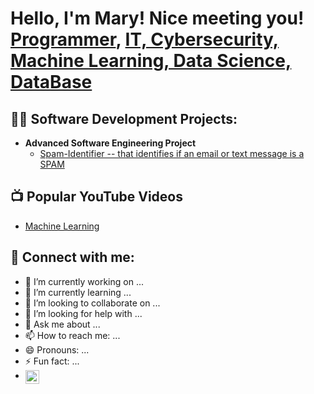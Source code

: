 <h1>Hello, I'm Mary! Nice meeting you! <br/><a href="https://github.com/SemerdjianMary">Programmer</a>, <a href="https://www.linkedin.com/in/SemerdjianMary/">IT, Cybersecurity, Machine Learning, Data Science, DataBase</a></h1>

<h2>👨‍💻 Software Development Projects:</h2>

- <b>Advanced Software Engineering Project</b>
  - [Spam-Identifier -- that identifies if an email or text message is a SPAM](https://github.com/sliu62/Spam-Identifier)



<h2>📺 Popular YouTube Videos</h2>

- [Machine Learning](https://www.youtube.com/watch?v=jGwO_UgTS7I&list=PLoROMvodv4rMiGQp3WXShtMGgzqpfVfbU)

<h2> 🤳 Connect with me:</h2>

- 🔭 I’m currently working on ...
- 🌱 I’m currently learning ...
- 👯 I’m looking to collaborate on ...
- 🤔 I’m looking for help with ...
- 💬 Ask me about ...
- 📫 How to reach me: ...
- 😄 Pronouns: ...
- ⚡ Fun fact: ...
-  [<img align="left" alt="MarySemerdjian | LinkedIn" width="22px" src="https://cdn.jsdelivr.net/npm/simple-icons@v3/icons/linkedin.svg"/>][linkedin] 
 
[linkedin]: https://linkedin.com/in/mary-semerdjian  
<!--
**SemerdjianMary/SemerdjianMary** is a ✨ _special_ ✨ repository because its `README.md` (this file) appears on your GitHub profile.

Here are some ideas to get you started:

- 🔭 I’m currently working on ...
- 🌱 I’m currently learning ...
- 👯 I’m looking to collaborate on ...
- 🤔 I’m looking for help with ...
- 💬 Ask me about ...
- 📫 How to reach me: ...
- 😄 Pronouns: ...
- ⚡ Fun fact: ...
-->
